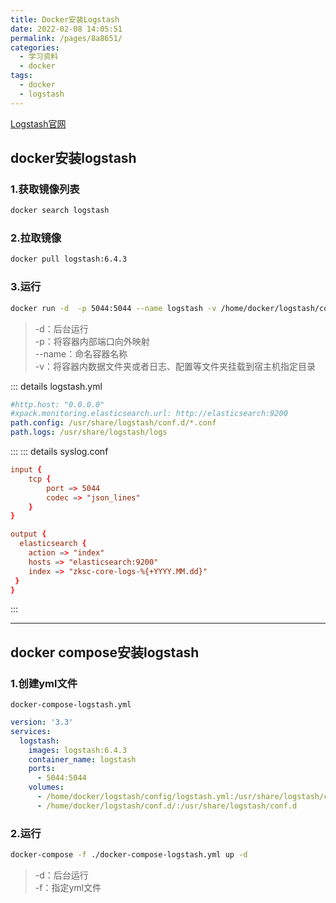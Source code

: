 ```yaml
---
title: Docker安装Logstash
date: 2022-02-08 14:05:51
permalink: /pages/8a8651/
categories:
  - 学习资料
  - docker
tags:
  - docker
  - logstash
---
```


[Logstash官网](https://www.elastic.co/cn/logstash/)
## docker安装logstash


### 1.获取镜像列表
```sh
docker search logstash
```
### 2.拉取镜像
```sh
docker pull logstash:6.4.3
```
### 3.运行
```sh
docker run -d  -p 5044:5044 --name logstash -v /home/docker/logstash/config/logstash.yml:/usr/share/logstash/config/logstash.yml -v /home/docker/logstash/conf.d/:/usr/share/logstash/conf.d logstash:6.4.3
```

>-d：后台运行  
-p：将容器内部端口向外映射  
--name：命名容器名称  
-v：将容器内数据文件夹或者日志、配置等文件夹挂载到宿主机指定目录  

::: details logstash.yml
```yml
#http.host: "0.0.0.0"
#xpack.monitoring.elasticsearch.url: http://elasticsearch:9200
path.config: /usr/share/logstash/conf.d/*.conf
path.logs: /usr/share/logstash/logs
```
:::
::: details syslog.conf
```conf
input {
    tcp {
        port => 5044
        codec => "json_lines"
    }
}

output {
  elasticsearch { 
    action => "index"
    hosts => "elasticsearch:9200"
    index => "zksc-core-logs-%{+YYYY.MM.dd}"
 }
}
```
:::

---

## docker compose安装logstash

### 1.创建yml文件
`docker-compose-logstash.yml`
```yml
version: '3.3'
services:
  logstash:
    images: logstash:6.4.3
    container_name: logstash
    ports:
      - 5044:5044
    volumes:
      - /home/docker/logstash/config/logstash.yml:/usr/share/logstash/config/logstash.yml
      - /home/docker/logstash/conf.d/:/usr/share/logstash/conf.d
```
### 2.运行
```sh
docker-compose -f ./docker-compose-logstash.yml up -d
```
>-d：后台运行  
-f：指定yml文件  